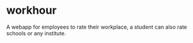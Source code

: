 # workhour
A webapp for employees to rate their workplace, a student can also rate schools or any institute.
